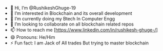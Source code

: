 - 👋 Hi, I’m @RushikeshGhuge-19
- 👀 I’m interested in Blockchain and its overall development 
- 🌱 I’m currently doing my Btech In Computer Engg
- 💞️ I’m looking to collaborate on all blockchain related repos
- 📫 How to reach me [https://www.linkedin.com/in/rushikesh-ghuge-/]
- 😄 Pronouns: He/Him
- ⚡ Fun fact: I am Jack of All trades But trying to master blockchain

<!---
RushikeshGhuge-19/RushikeshGhuge-19 is a ✨ special ✨ repository because its `README.md` (this file) appears on your GitHub profile.
You can click the Preview link to take a look at your changes.
--->
